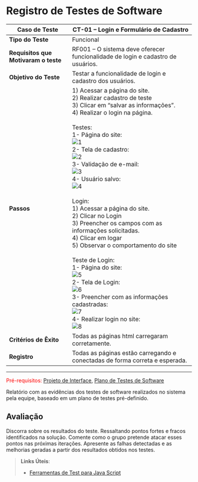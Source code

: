 # Registro de Testes de Software

| **Caso de Teste**         | **CT-01 – Login e Formulário de Cadastro**                   |
| ------------------------- | ------------------------------------------------------------ |
| **Tipo do Teste**         | Funcional                                                    |
| **Requisitos que Motivaram o teste** | RF001 – O sistema deve oferecer funcionalidade de login e cadastro de usuários.                                      |
| **Objetivo do Teste**     | Testar a funcionalidade de login e cadastro dos usuários. |
| **Passos**                | 1) Acessar a página do site. <br />2) Realizar cadastro de teste <br />3) Clicar em “salvar as informações”.<br />4) Realizar o login na página.<br /><br />Testes: <br />1- Página do site:<br />![1](https://user-images.githubusercontent.com/82478643/143791361-9a685f50-201a-4e01-87bd-ff5f78465f0f.JPG) <br />2- Tela de cadastro: <br />![2](https://user-images.githubusercontent.com/82478643/143791363-e53733c0-2c7b-4605-97cc-2731cdf48bf3.JPG)<br />3- Validação de e-mail:<br />![3](https://user-images.githubusercontent.com/82478643/143791370-02ba73ab-3d06-49f7-88ca-cf66b647c6ef.JPG)<br />4- Usuário salvo:<br />![4](https://user-images.githubusercontent.com/82478643/143791530-f1a39dbc-d368-42a2-ad28-704a73de03f3.JPG) <br /><br />Login: <br />1) Acessar a página do site. <br />2) Clicar no Login <br />3) Preencher os campos com as informações solicitadas.<br />4) Clicar em logar<br />5) Observar o comportamento do site <br /><br />Teste de Login: <br />1- Página do site:<br />![5](https://user-images.githubusercontent.com/82478643/143791669-d7ecbe4b-9ef9-481a-acd6-23fad55ff13e.JPG)<br />2- Tela de Login: <br />![6](https://user-images.githubusercontent.com/82478643/143791688-0a241c5c-e79d-45c4-9e0d-7c1fdc30b40c.JPG)<br />3- Preencher com as informações cadastradas:<br />![7](https://user-images.githubusercontent.com/82478643/143791702-9008a8c6-b622-4278-9d7d-929cc92849c3.JPG)<br />4- Realizar login no site:<br />![8](https://user-images.githubusercontent.com/82478643/143791715-eb63edd8-0ca4-4291-9d69-9664aed13bc7.JPG)<br />
| **Critérios de Êxito**    | Todas as páginas html carregaram corretamente.            |
| **Registro**              | Todas as páginas estão carregando e conectadas de forma correta e esperada. |








------
<span style="color:red">Pré-requisitos: <a href="3-Projeto de Interface.md"> Projeto de Interface</a></span>, <a href="8-Plano de Testes de Software.md"> Plano de Testes de Software</a>

Relatório com as evidências dos testes de software realizados no sistema pela equipe, baseado em um plano de testes pré-definido.

## Avaliação

Discorra sobre os resultados do teste. Ressaltando pontos fortes e fracos identificados na solução. Comente como o grupo pretende atacar esses pontos nas próximas iterações. Apresente as falhas detectadas e as melhorias geradas a partir dos resultados obtidos nos testes.

> **Links Úteis**:
> - [Ferramentas de Test para Java Script](https://geekflare.com/javascript-unit-testing/)
